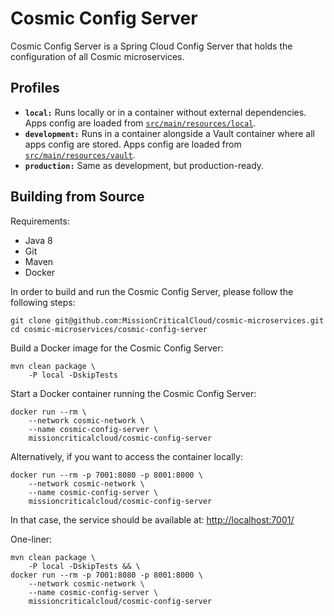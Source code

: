 # Cosmic Config Server

Cosmic Config Server is a Spring Cloud Config Server that holds the configuration of all Cosmic microservices.

## Profiles

- **`local:`** Runs locally or in a container without external dependencies.
    Apps config are loaded from [`src/main/resources/local`](src/main/resources/local).
- **`development:`** Runs in a container alongside a Vault container where all apps config are stored.
    Apps config are loaded from [`src/main/resources/vault`](src/main/resources/vault).
- **`production:`** Same as development, but production-ready.

## Building from Source

Requirements:
- Java 8
- Git
- Maven
- Docker

In order to build and run the Cosmic Config Server, please follow the following steps:

    git clone git@github.com:MissionCriticalCloud/cosmic-microservices.git
    cd cosmic-microservices/cosmic-config-server

Build a Docker image for the Cosmic Config Server:

    mvn clean package \
        -P local -DskipTests

Start a Docker container running the Cosmic Config Server:

    docker run --rm \
        --network cosmic-network \
        --name cosmic-config-server \
        missioncriticalcloud/cosmic-config-server

Alternatively, if you want to access the container locally:

    docker run --rm -p 7001:8080 -p 8001:8000 \
        --network cosmic-network \
        --name cosmic-config-server \
        missioncriticalcloud/cosmic-config-server

In that case, the service should be available at: [http://localhost:7001/](http://localhost:7001/)

One-liner:

    mvn clean package \
        -P local -DskipTests && \
    docker run --rm -p 7001:8080 -p 8001:8000 \
        --network cosmic-network \
        --name cosmic-config-server \
        missioncriticalcloud/cosmic-config-server
